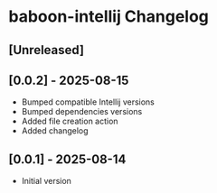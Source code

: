 <!-- Keep a Changelog guide -> https://keepachangelog.com -->

# baboon-intellij Changelog

## [Unreleased]

## [0.0.2] - 2025-08-15

- Bumped compatible Intellij versions
- Bumped dependencies versions
- Added file creation action
- Added changelog

## [0.0.1] - 2025-08-14

- Initial version
